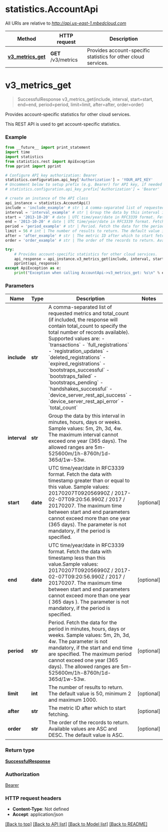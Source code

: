# statistics.AccountApi

All URIs are relative to *http://api.us-east-1.mbedcloud.com*

Method | HTTP request | Description
------------- | ------------- | -------------
[**v3_metrics_get**](AccountApi.md#v3_metrics_get) | **GET** /v3/metrics | Provides account-specific statistics for other cloud services.


# **v3_metrics_get**
> SuccessfulResponse v3_metrics_get(include, interval, start=start, end=end, period=period, limit=limit, after=after, order=order)

Provides account-specific statistics for other cloud services.

This REST API is used to get account-specific statistics.

### Example 
```python
from __future__ import print_statement
import time
import statistics
from statistics.rest import ApiException
from pprint import pprint

# Configure API key authorization: Bearer
statistics.configuration.api_key['Authorization'] = 'YOUR_API_KEY'
# Uncomment below to setup prefix (e.g. Bearer) for API key, if needed
# statistics.configuration.api_key_prefix['Authorization'] = 'Bearer'

# create an instance of the API class
api_instance = statistics.AccountApi()
include = 'include_example' # str | A comma-separated list of requested metrics and total_count (if included, the response will contain total_count to specify the total number of records available). Supported values are:  - `transactions` - `full_registrations` - `registration_updates` - `deleted_registrations` - `expired_registrations` - `bootstraps_successful` - `bootstraps_failed` - `bootstraps_pending` - `handshakes_successful` - `device_server_rest_api_success` - `device_server_rest_api_error` - `total_count` 
interval = 'interval_example' # str | Group the data by this interval in minutes, hours, days or weeks. Sample values: 5m, 2h, 3d, 4w. The maximum interval cannot exceed one year (365 days). The allowed ranges are 5m-525600m/1h-8760h/1d-365d/1w-53w. 
start = '2013-10-20' # date | UTC time/year/date in RFC3339 format. Fetch the data with timestamp greater than or equal to this value. Sample values: 20170207T092056990Z / 2017-02-07T09:20:56.990Z / 2017 / 20170207. The maximum time between start and end parameters cannot exceed more than one year (365 days). The parameter is not mandatory, if the period is specified.  (optional)
end = '2013-10-20' # date | UTC time/year/date in RFC3339 format. Fetch the data with timestamp less than this value.Sample values: 20170207T092056990Z / 2017-02-07T09:20:56.990Z / 2017 / 20170207. The maximum time between start and end parameters cannot exceed more than one year ( 365 days ). The parameter is not mandatory, if the period is specified.  (optional)
period = 'period_example' # str | Period. Fetch the data for the period in minutes, hours, days or weeks. Sample values: 5m, 2h, 3d, 4w. The parameter is not mandatory, if the start and end time are specified. The maximum period cannot exceed one year (365 days). The allowed ranges are 5m-525600m/1h-8760h/1d-365d/1w-53w.  (optional)
limit = 56 # int | The number of results to return. The default value is 50, minimum 2 and maximum 1000.  (optional)
after = 'after_example' # str | The metric ID after which to start fetching.  (optional)
order = 'order_example' # str | The order of the records to return. Available values are ASC and DESC. The default value is ASC.  (optional)

try: 
    # Provides account-specific statistics for other cloud services.
    api_response = api_instance.v3_metrics_get(include, interval, start=start, end=end, period=period, limit=limit, after=after, order=order)
    pprint(api_response)
except ApiException as e:
    print("Exception when calling AccountApi->v3_metrics_get: %s\n" % e)
```

### Parameters

Name | Type | Description  | Notes
------------- | ------------- | ------------- | -------------
 **include** | **str**| A comma-separated list of requested metrics and total_count (if included, the response will contain total_count to specify the total number of records available). Supported values are:  - &#x60;transactions&#x60; - &#x60;full_registrations&#x60; - &#x60;registration_updates&#x60; - &#x60;deleted_registrations&#x60; - &#x60;expired_registrations&#x60; - &#x60;bootstraps_successful&#x60; - &#x60;bootstraps_failed&#x60; - &#x60;bootstraps_pending&#x60; - &#x60;handshakes_successful&#x60; - &#x60;device_server_rest_api_success&#x60; - &#x60;device_server_rest_api_error&#x60; - &#x60;total_count&#x60;  | 
 **interval** | **str**| Group the data by this interval in minutes, hours, days or weeks. Sample values: 5m, 2h, 3d, 4w. The maximum interval cannot exceed one year (365 days). The allowed ranges are 5m-525600m/1h-8760h/1d-365d/1w-53w.  | 
 **start** | **date**| UTC time/year/date in RFC3339 format. Fetch the data with timestamp greater than or equal to this value. Sample values: 20170207T092056990Z / 2017-02-07T09:20:56.990Z / 2017 / 20170207. The maximum time between start and end parameters cannot exceed more than one year (365 days). The parameter is not mandatory, if the period is specified.  | [optional] 
 **end** | **date**| UTC time/year/date in RFC3339 format. Fetch the data with timestamp less than this value.Sample values: 20170207T092056990Z / 2017-02-07T09:20:56.990Z / 2017 / 20170207. The maximum time between start and end parameters cannot exceed more than one year ( 365 days ). The parameter is not mandatory, if the period is specified.  | [optional] 
 **period** | **str**| Period. Fetch the data for the period in minutes, hours, days or weeks. Sample values: 5m, 2h, 3d, 4w. The parameter is not mandatory, if the start and end time are specified. The maximum period cannot exceed one year (365 days). The allowed ranges are 5m-525600m/1h-8760h/1d-365d/1w-53w.  | [optional] 
 **limit** | **int**| The number of results to return. The default value is 50, minimum 2 and maximum 1000.  | [optional] 
 **after** | **str**| The metric ID after which to start fetching.  | [optional] 
 **order** | **str**| The order of the records to return. Available values are ASC and DESC. The default value is ASC.  | [optional] 

### Return type

[**SuccessfulResponse**](SuccessfulResponse.md)

### Authorization

[Bearer](../README.md#Bearer)

### HTTP request headers

 - **Content-Type**: Not defined
 - **Accept**: application/json

[[Back to top]](#) [[Back to API list]](../README.md#documentation-for-api-endpoints) [[Back to Model list]](../README.md#documentation-for-models) [[Back to README]](../README.md)


